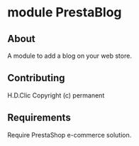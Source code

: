 # module PrestaBlog

## About

A module to add a blog on your web store.

## Contributing

H.D.Clic Copyright (c) permanent

## Requirements

Require PrestaShop e-commerce solution.
